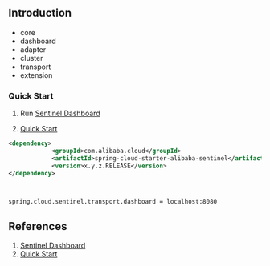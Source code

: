 ## Introduction



- core
- dashboard
- adapter
- cluster
- transport
- extension



### Quick Start

1. Run [Sentinel Dashboard](https://sentinelguard.io/en-us/docs/dashboard.html)

2. [Quick Start](https://sentinelguard.io/en-us/docs/quick-start.html)

```xml
<dependency>
            <groupId>com.alibaba.cloud</groupId>
            <artifactId>spring-cloud-starter-alibaba-sentinel</artifactId>
            <version>x.y.z.RELEASE</version>
</dependency>
```

```properties


spring.cloud.sentinel.transport.dashboard = localhost:8080
```





## References

1. [Sentinel Dashboard](https://sentinelguard.io/en-us/docs/dashboard.html)
2. [Quick Start](https://sentinelguard.io/en-us/docs/quick-start.html)

